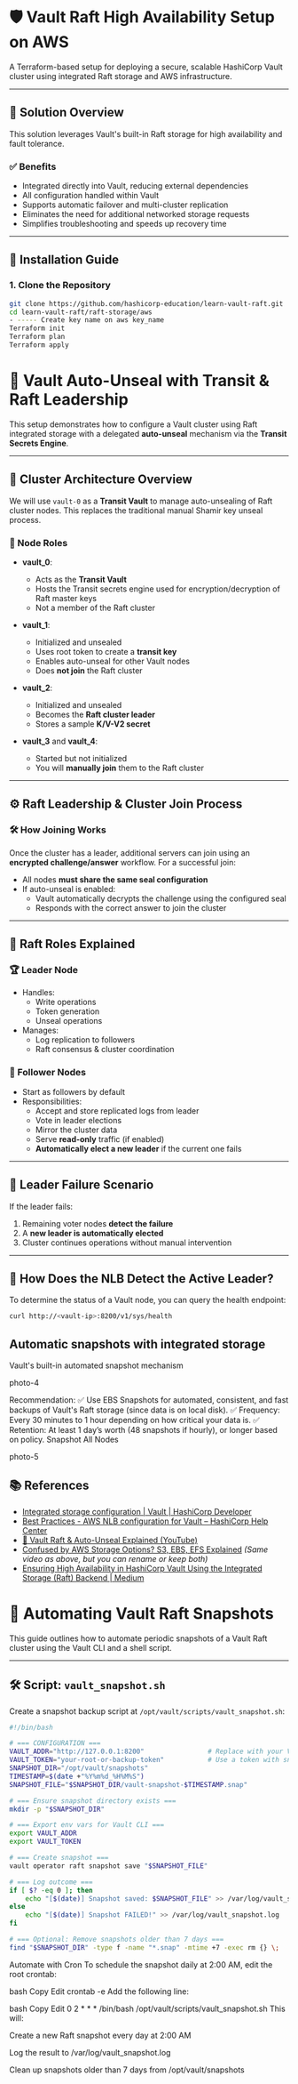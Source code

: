 # 🛡️ Vault Raft High Availability Setup on AWS

A Terraform-based setup for deploying a secure, scalable HashiCorp Vault cluster using integrated Raft storage and AWS infrastructure.

---

## 🧩 Solution Overview

This solution leverages Vault's built-in Raft storage for high availability and fault tolerance.

### ✅ Benefits

- Integrated directly into Vault, reducing external dependencies
- All configuration handled within Vault
- Supports automatic failover and multi-cluster replication
- Eliminates the need for additional networked storage requests
- Simplifies troubleshooting and speeds up recovery time

---

## 🚀 Installation Guide

### 1. Clone the Repository

```bash
git clone https://github.com/hashicorp-education/learn-vault-raft.git
cd learn-vault-raft/raft-storage/aws
- ----- Create key name on aws key_name
Terraform init 
Terraform plan
Terraform apply 
```



# 🔐 Vault Auto-Unseal with Transit & Raft Leadership

This setup demonstrates how to configure a Vault cluster using Raft integrated storage with a delegated **auto-unseal** mechanism via the **Transit Secrets Engine**.

---

## 🧭 Cluster Architecture Overview

We will use `vault-0` as a **Transit Vault** to manage auto-unsealing of Raft cluster nodes. This replaces the traditional manual Shamir key unseal process.

### 🔧 Node Roles

- **vault_0**:
  - Acts as the **Transit Vault**
  - Hosts the Transit secrets engine used for encryption/decryption of Raft master keys
  - Not a member of the Raft cluster

- **vault_1**:
  - Initialized and unsealed
  - Uses root token to create a **transit key**
  - Enables auto-unseal for other Vault nodes
  - Does **not join** the Raft cluster

- **vault_2**:
  - Initialized and unsealed
  - Becomes the **Raft cluster leader**
  - Stores a sample **K/V-V2 secret**

- **vault_3** and **vault_4**:
  - Started but not initialized
  - You will **manually join** them to the Raft cluster

---

## ⚙️ Raft Leadership & Cluster Join Process

### 🛠️ How Joining Works

Once the cluster has a leader, additional servers can join using an **encrypted challenge/answer** workflow. For a successful join:

- All nodes **must share the same seal configuration**
- If auto-unseal is enabled:
  - Vault automatically decrypts the challenge using the configured seal
  - Responds with the correct answer to join the cluster

---

## 🧠 Raft Roles Explained

### 🏆 Leader Node

- Handles:
  - Write operations
  - Token generation
  - Unseal operations
- Manages:
  - Log replication to followers
  - Raft consensus & cluster coordination

### 🔁 Follower Nodes

- Start as followers by default
- Responsibilities:
  - Accept and store replicated logs from leader
  - Vote in leader elections
  - Mirror the cluster data
  - Serve **read-only** traffic (if enabled)
  - **Automatically elect a new leader** if the current one fails

---

## 🚨 Leader Failure Scenario

If the leader fails:

1. Remaining voter nodes **detect the failure**
2. A **new leader is automatically elected**
3. Cluster continues operations without manual intervention

---

## 📡 How Does the NLB Detect the Active Leader?

To determine the status of a Vault node, you can query the health endpoint:

```bash
curl http://<vault-ip>:8200/v1/sys/health
```


## Automatic snapshots with integrated storage
Vault's built-in automated snapshot mechanism

photo-4

Recommendation:
✅ Use EBS Snapshots for automated, consistent, and fast backups of Vault's Raft storage (since data is on local disk).
✅ Frequency: Every 30 minutes to 1 hour depending on how critical your data is.
✅ Retention: At least 1 day’s worth (48 snapshots if hourly), or longer based on policy.
Snapshot All Nodes



photo-5


## 📚 References

- [Integrated storage configuration | Vault | HashiCorp Developer](https://developer.hashicorp.com/vault/docs/configuration/storage/integrated)
- [Best Practices - AWS NLB configuration for Vault – HashiCorp Help Center](https://support.hashicorp.com/hc/en-us/articles/360049198072-Best-Practices-AWS-NLB-configuration-for-Vault)
- [🎥 Vault Raft & Auto-Unseal Explained (YouTube)](https://youtu.be/scxqbgzs5hs)
- [Confused by AWS Storage Options? S3, EBS, EFS Explained](https://www.youtube.com/watch?v=scxqbgzs5hs) *(Same video as above, but you can rename or keep both)*
- [Ensuring High Availability in HashiCorp Vault Using the Integrated Storage (Raft) Backend | Medium](https://medium.com/@rakshantha/ensuring-high-availability-in-hashicorp-vault-using-the-integrated-storage-raft-backend-3cf2c44e9c8e)



# 💾 Automating Vault Raft Snapshots

This guide outlines how to automate periodic snapshots of a Vault Raft cluster using the Vault CLI and a shell script.

---

## 🛠️ Script: `vault_snapshot.sh`

Create a snapshot backup script at `/opt/vault/scripts/vault_snapshot.sh`:

```bash
#!/bin/bash

# === CONFIGURATION ===
VAULT_ADDR="http://127.0.0.1:8200"                # Replace with your Vault address
VAULT_TOKEN="your-root-or-backup-token"           # Use a token with snapshot capability (preferably read-only)
SNAPSHOT_DIR="/opt/vault/snapshots"
TIMESTAMP=$(date +"%Y%m%d_%H%M%S")
SNAPSHOT_FILE="$SNAPSHOT_DIR/vault-snapshot-$TIMESTAMP.snap"

# === Ensure snapshot directory exists ===
mkdir -p "$SNAPSHOT_DIR"

# === Export env vars for Vault CLI ===
export VAULT_ADDR
export VAULT_TOKEN

# === Create snapshot ===
vault operator raft snapshot save "$SNAPSHOT_FILE"

# === Log outcome ===
if [ $? -eq 0 ]; then
    echo "[$(date)] Snapshot saved: $SNAPSHOT_FILE" >> /var/log/vault_snapshot.log
else
    echo "[$(date)] Snapshot FAILED!" >> /var/log/vault_snapshot.log
fi

# === Optional: Remove snapshots older than 7 days ===
find "$SNAPSHOT_DIR" -type f -name "*.snap" -mtime +7 -exec rm {} \;
```

Automate with Cron
To schedule the snapshot daily at 2:00 AM, edit the root crontab:

bash
Copy
Edit
crontab -e
Add the following line:

bash
Copy
Edit
0 2 * * * /bin/bash /opt/vault/scripts/vault_snapshot.sh
This will:

Create a new Raft snapshot every day at 2:00 AM

Log the result to /var/log/vault_snapshot.log

Clean up snapshots older than 7 days from /opt/vault/snapshots
